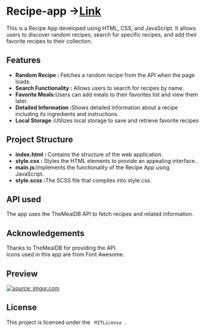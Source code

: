 # Recipe-app  ->[Link](https://clever-raindrop-75f416.netlify.app/)
<p> This is a Recipe App developed using HTML, CSS, and JavaScript. It allows users to discover random recipes, search for specific recipes, and add their favorite recipes to their collection.</p>
 <h2> Features </h2>
    
  <ul>
        <li><strong> Random Recipe :</strong>  Fetches a random recipe from the API when the page loads.</li>
        <li><strong>Search Functionality :</strong> Allows users to search for recipes by name.</li> 
        <li><strong> Favorite Meals:</strong>Users can add meals to their favorites list and view them later.</li>
        <li><strong> Detailed Information :</strong>Shows detailed information about a recipe including its ingredients and instructions.</li>
        <li><strong> Local Storage :</strong>Utilizes local storage to save and retrieve favorite recipes</li>
    </ul>


   <h2> Project Structure </h2>
    
  <ul>
        <li><strong> index.html :</strong> Contains the structure of the web application.</li>
        <li><strong>style.css  :</strong> Styles the HTML elements to provide an appealing interface..</li> 
        <li><strong> main.js:</strong>Implements the functionality of the Recipe App using JavaScript.</li>
        <li><strong> style.scss  :</strong>The SCSS file that compiles into style.css.</li>
      
   </ul>

   <h2> API used </h2>
   <p> The app uses the TheMealDB API to fetch recipes and related information.</p>
   <h2> Acknowledgements </h2>
   <p> Thanks to TheMealDB for providing the API.<br>
       Icons used in this app are from Font Awesome.
</p>


<h2> Preview </h2>
<a href="https://imgur.com/RzBtTK4"><img src="https://i.imgur.com/RzBtTK4.png" title="source: imgur.com" /></a>

<h2> License </h2>
<p> This project is licensed under the <code> MITLicense </code>.</p>
